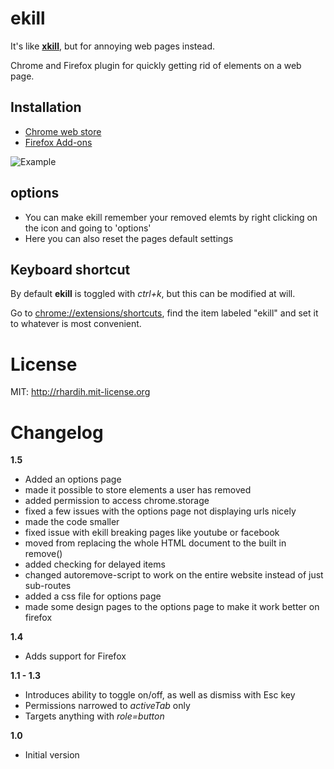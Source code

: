 ekill
=============

It's like [**xkill**](https://en.wikipedia.org/wiki/Xkill), but for annoying web pages instead.

Chrome and Firefox plugin for quickly getting rid of elements on a web page.

## Installation

- [Chrome web store](https://chrome.google.com/webstore/detail/ekill/lcgdpfaiipaelnpepigdafiogebaeedg?hl=en)
- [Firefox Add-ons](https://addons.mozilla.org/firefox/addon/ekill/)

![Example](https://raw.githubusercontent.com/rhardih/ekill/master/example.gif)

## options
- You can make ekill remember your removed elemts by right clicking on the icon and going to 'options'
- Here you can also reset the pages default settings

## Keyboard shortcut

By default **ekill** is toggled with *ctrl+k*, but this can be modified at will.

Go to [chrome://extensions/shortcuts](chrome://extensions/shortcuts), find the item labeled "ekill" and set it to whatever is most convenient.

# License

MIT: http://rhardih.mit-license.org

# Changelog

**1.5**

- Added an options page 
- made it possible to store elements a user has removed
- added permission to access chrome.storage
- fixed a few issues with the options page not displaying urls nicely
- made the code smaller
- fixed issue with ekill breaking pages like youtube or facebook
- moved from replacing the whole HTML document to the built in remove()
- added checking for delayed items
- changed autoremove-script to work on the entire website instead of just sub-routes
- added a css file for options page
- made some design pages to the options page to make it work better on firefox

**1.4**

- Adds support for Firefox

**1.1 - 1.3**

- Introduces ability to toggle on/off, as well as dismiss with Esc key
- Permissions narrowed to *activeTab* only
- Targets anything with *role=button*

**1.0**

- Initial version
